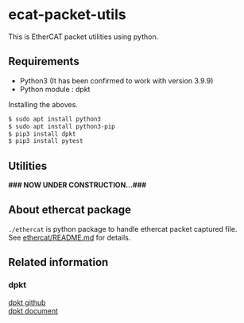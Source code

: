 # ecat-packet-utils

This is EtherCAT packet utilities using python.  

## Requirements

* Python3 (It has been confirmed to work with version 3.9.9)
* Python module : dpkt

Installing the aboves.
```sh
$ sudo apt install python3
$ sudo apt install python3-pip
$ pip3 install dpkt
$ pip3 install pytest
```

## Utilities

__**### NOW UNDER CONSTRUCTION...###**__

## About ethercat package

`./ethercat` is python package to handle ethercat packet captured file.  
See [ethercat/README.md](ethercat/README.md) for details.  


## Related information

### dpkt

[dpkt github](https://github.com/kbandla/dpkt)  
[dpkt document](https://dpkt.readthedocs.io/en/latest/index.html)  



